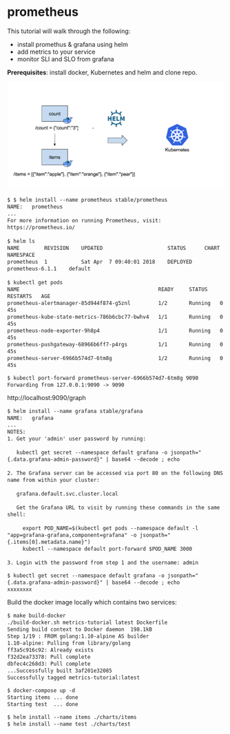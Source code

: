 # prometheus
This tutorial will walk through the following:
- install promethus & grafana using helm
- add metrics to your service
- monitor SLI and SLO from grafana

**Prerequisites**: install docker, Kubernetes and helm and clone repo.

![Prometheus Tutorial](./tutorial.png)


```
$ $ helm install --name prometheus stable/prometheus
NAME:   prometheus
...
For more information on running Prometheus, visit:
https://prometheus.io/

$ helm ls
NAME      	REVISION	UPDATED                 	STATUS  	CHART           	NAMESPACE
prometheus	1       	Sat Apr  7 09:40:01 2018	DEPLOYED	prometheus-6.1.1	default  

$ kubectl get pods
NAME                                             READY     STATUS    RESTARTS   AGE
prometheus-alertmanager-85d944f874-g5znl         1/2       Running   0          45s
prometheus-kube-state-metrics-786b6cbc77-bwhv4   1/1       Running   0          45s
prometheus-node-exporter-9h8p4                   1/1       Running   0          45s
prometheus-pushgateway-68966b6ff7-p4rgs          1/1       Running   0          45s
prometheus-server-6966b574d7-6tm8g               1/2       Running   0          45s

```

```
$ kubectl port-forward prometheus-server-6966b574d7-6tm8g 9090
Forwarding from 127.0.0.1:9090 -> 9090
```

http://localhost:9090/graph


```
$ helm install --name grafana stable/grafana
NAME:   grafana
...
NOTES:
1. Get your 'admin' user password by running:

   kubectl get secret --namespace default grafana -o jsonpath="{.data.grafana-admin-password}" | base64 --decode ; echo

2. The Grafana server can be accessed via port 80 on the following DNS name from within your cluster:

   grafana.default.svc.cluster.local

   Get the Grafana URL to visit by running these commands in the same shell:

     export POD_NAME=$(kubectl get pods --namespace default -l "app=grafana-grafana,component=grafana" -o jsonpath="{.items[0].metadata.name}")
     kubectl --namespace default port-forward $POD_NAME 3000

3. Login with the password from step 1 and the username: admin

```

```
$ kubectl get secret --namespace default grafana -o jsonpath="{.data.grafana-admin-password}" | base64 --decode ; echo
xxxxxxxx
```

Build the docker image locally which contains two services:
```
$ make build-docker
./build-docker.sh metrics-tutorial latest Dockerfile
Sending build context to Docker daemon  198.1kB
Step 1/19 : FROM golang:1.10-alpine AS builder
1.10-alpine: Pulling from library/golang
ff3a5c916c92: Already exists
f32d2ea73378: Pull complete
dbfec4c268d3: Pull complete
...Successfully built 3af201e32085
Successfully tagged metrics-tutorial:latest
```

```
$ docker-compose up -d
Starting items ... done
Starting test  ... done
```

```
$ helm install --name items ./charts/items
$ helm install --name test ./charts/test
```
